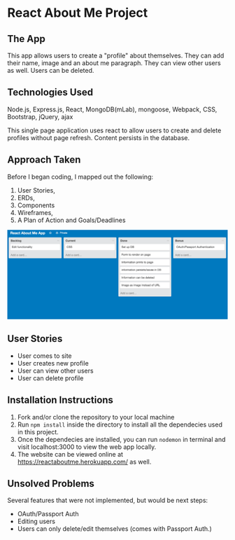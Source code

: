# React About Me Project

## The App
This app allows users to create a "profile" about themselves. They can add their name, image and an about me paragraph. They can view other users as well. Users can be deleted. 


## Technologies Used
Node.js, Express.js, React, MongoDB(mLab), mongoose, Webpack, CSS, Bootstrap, jQuery, ajax

This single page application uses react to allow users to create and delete profiles without page refresh. Content persists in the database.


## Approach Taken
Before I began coding, I mapped out the following: 
1. User Stories,
2. ERDs,
3. Components
4. Wireframes,
5. A Plan of Action and Goals/Deadlines

![Trello](public/images/trello.png)


## User Stories
* User comes to site
* User creates new profile
* User can view other users
* User can delete profile

## Installation Instructions
1. Fork and/or clone the repository to your local machine
2. Run `npm install` inside the directory to install all the dependecies used in this project.
3. Once the dependecies are installed, you can run `nodemon` in terminal and visit localhost:3000 to view the web app locally.
4. The website can be viewed online at https://reactaboutme.herokuapp.com/ as well.


## Unsolved Problems
Several features that were not implemented, but would be next steps:
* OAuth/Passport Auth
* Editing users
* Users can only delete/edit themselves (comes with Passport Auth.)

